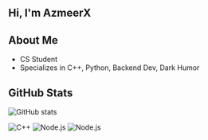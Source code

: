## Hi, I'm AzmeerX

## About Me
  - CS Student
  - Specializes in C++, Python, Backend Dev, Dark Humor

## GitHub Stats
![GitHub
stats](https://github-readme-stats.vercel.app/api?username=AzmeerX&show_icons=true&theme=radical)


![C++](https://img.shields.io/badge/C%2B%2B-00599C?style=for-the-badge&logo=cplusplus&logoColor=green)
![Node.js](https://img.shields.io/badge/Node.js-43853D?style=for-the-badge&logo=node.js&logoColor=green)
![Node.js](https://img.shields.io/badge/MongoDB-4EA94B?style=for-the-badge&logo=mongodb&logoColor=green)
